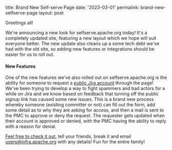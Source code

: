 title: Brand New Self-serve Page
date: '2023-03-01'
permalink: brand-new-selfserve-page
layout: post

Greetings all! 

We're announcing a new look for selfserve.apache.org today! It's a completely updated site, featuring a new layout which we hope will suit everyone better. The new update also cleans up a some tech debt we've had with the old site, so adding new features or integrations should be easier for us to roll out.

#### New Features
One of the new features we've also rolled out on selfserve.apache.org is the ability for someone to request a [public Jira account](https://selfserve.apache.org/jira-account.html) through the page! We've been trying to develop a way to fight spammers and bad actors for a while on Jira and we know based on feedback that turning off the public signup link has caused some new issues. This is a brand new process whereby someone (existing committer or not) can fill out the form, add some detail as to why they are asking for access, and then a mail is sent to the PMC to approve or deny the request. The requester gets updated when their account is approved or denied, with the PMC having the ability to reply with a reason for denial.

[Feel free to check it out](https://selfserve.apache.org), tell your friends, break it and email users@infra.apache.org with any details! Fun for the entire family!
